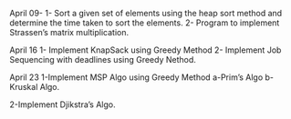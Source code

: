 April 09-
1-	Sort a given set of elements using the heap sort method and determine the time taken to sort the elements.
2-	Program to implement Strassen’s matrix multiplication.


April 16
1-	Implement KnapSack using Greedy Method
2-	Implement Job Sequencing  with deadlines using Greedy Nethod.

April 23
1-Implement MSP Algo using Greedy Method                  a-Prim’s Algo  b-Kruskal Algo.
       
2-Implement Djikstra’s Algo.
